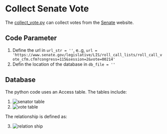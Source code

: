 # Collect Senate Vote

The [collect_vote.py](https://github.com/xbwei/Data-Mining-on-Social-Media/blob/master/collect_senate_vote/collect_vote.py) can collect votes from the [Senate](https://www.senate.gov/legislative/votes.htm) website.

## Code Parameter
1. Define the url in `url_str = ''`, e..g, `url = 'https://www.senate.gov/legislative/LIS/roll_call_lists/roll_call_vote_cfm.cfm?congress=115&session=2&vote=00214'`
2. Defin the location of the database in `db_file = ''`

## Database
The python code uses an Access table. The tables include:
1. ![senator table](https://github.com/xbwei/Data-Mining-on-Social-Media/blob/master/collect_senate_vote/vote_table.PNG=100x20)
2. ![vote table](https://github.com/xbwei/Data-Mining-on-Social-Media/blob/master/collect_senate_vote/vote_table.PNG=100x20)

The relationship is defined as:

3. ![relation ship](https://github.com/xbwei/Data-Mining-on-Social-Media/blob/master/collect_senate_vote/relationship.PNG=100x20)

